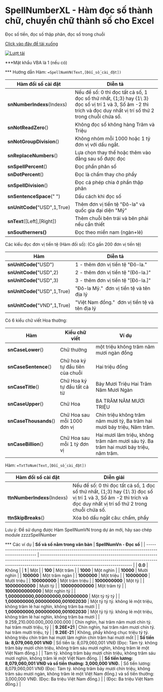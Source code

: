  # SpellNumberXL - Hàm đọc số thành chữ, chuyển chữ thành số cho Excel
 Đọc số tiền, đọc số thập phân, đọc số trong chuỗi

[Click vào đây để tải xuống](https://github.com/SanbiVN/SpellNumberXL/releases/download/SpellNumber/SpellNumberXL.xlsm)

[![Lượt tải](https://img.shields.io/github/downloads/SanbiVN/SpellNumberXL/total.svg)](https://github.com/SanbiVN/SpellNumberXL/releases/download/SpellNumber/SpellNumberXL.xlsm) 

***Mật khẩu VBA là 1 (nếu có)


*** Hướng dẫn
Hàm: 	```=SpellNumVN(Text,[Đối_số_cài_đặt])```

| **Hàm đối số cài đặt**           | **Diễn tả**                                                                                                                                                      |
| -------------------------------- | ------------------------------------------------------------------------------------------------------------------------------------------------------------------ |
| **snNumberIndexs**(Indexs)       | Nếu để số: 0 thì đọc tất cả số, 1 đọc số thứ nhất, {1;3} hay {1\\ 3} đọc số vị trí 1 và 3, Số âm -2 thì trích và đọc duy nhất vị trí số thứ 2 trong chuỗi chứa số. |
| **snNotReadZero**()              | Không đọc số không hàng Trăm và Triệu                                                                                                                              |
| **snNotGroupDivision**()         | Không nhóm mỗi 1000 hoặc 1 tỷ đơn vị với dấu ngắt.                                                                                                                 |
| **snReplaceNumbers**()           | Lựa chọn thay thế hoặc thêm vào đằng sau số được đọc                                                                                                               |
| **snSpellPercent**()             | Đọc phần phân số                                                                                                                                                   |
| **snDotPercent**()               | Đọc là chấm thay cho phẩy                                                                                                                                          |
| **snSpellDivision**()            | Đọc cả phép chia ở phần thập phân                                                                                                                                  |
| **snSentenceSpace**(" ")         | Dấu cách khi đọc số                                                                                                                                                |
| **snUnitCode(**"USD",1,True)     | Thêm đơn vị tiền tệ "Đô-la" và quốc gia đại diện "Mỹ"                                                                                                              |
| **snText**([Left],[Right])       | Thêm chuỗi bên trái và bên phải nếu cần thiết                                                                                                                      |
| **snSoutherners()**              | Đọc theo miền nam (ngàn+lẻ)                                                                                                                                        |


Các kiểu đọc đơn vị tiền tệ (Hàm đối số):
(Có gần 200 đơn vị tiền tệ)

| Hàm                              | Diễn tả |
| -------------------------------- | ---------------------------------------------- |
| **snUnitCode(**"USD")        | 1 - thêm đơn vị tiền tệ "Đô-la."               |
| **snUnitCode(**"USD",2)      | 2 - thêm đơn vị tiền tệ "(Đô-la.)"             |
| **snUnitCode(**"USD",3)      | 3 - thêm đơn vị tiền tệ "[Đô-la.]"             |
| **snUnitCode(**"USD",1,True) | "Đô-la Mỹ."  đơn vị tiền tệ và tên địa lý      |
| **snUnitCode(**"VND",1,True) | "Việt Nam đồng."  đơn vị tiền tệ và tên địa lý |

Có 6 kiểu chữ viết Hoa thường:

| **Hàm**               | **Kiểu chữ viết**                | **Ví dụ**                                                                             |
| --------------------- | -------------------------------- | ------------------------------------------------------------------------------------- |
| **snCaseLower**()     | Chữ thường                       | một triệu không trăm năm mươi ngàn đồng                                               |
| **snCaseSentence**()  | Chữ hoa ký tự đầu tiên của chuỗi | Hai triệu đồng                                                                        |
| **snCaseTitle**()     | Chữ Hoa ký tự đầu tất cả từ      | Bảy Mươi Triệu Hai Trăm Năm Mươi Ngàn                                                 |
| **snCaseUpper**()     | Chữ Hoa                          | BA TRĂM NĂM MƯƠI TRIỆU                                                                |
| **snCaseThousands**() | Chữ Hoa sau mỗi 1000 đơn vị      | Chín triệu không trăm năm mươi tỷ, Ba trăm hai mươi bảy triệu, Năm trăm.              |
| **snCaseBillion**()   | Chữ Hoa sau mỗi 1 tỷ đơn vị      | Hai mươi lăm triệu, không trăm năm mươi sáu tỷ. Ba trăm hai mươi bảy triệu, năm trăm. |


Hàm: 	```=TxtToNum(Text,[Đối_số_cài_đặt])```

| **Hàm đối số cài đặt**      | **Diễn giải**                                                                                                                                                      |
| --------------------------- | ------------------------------------------------------------------------------------------------------------------------------------------------------------------ |
| **ttnNumberIndexs**(Indexs) | Nếu để số: 0 thì đọc tất cả số, 1 đọc số thứ nhất, {1;3} hay {1\\ 3} đọc số vị trí 1 và 3, Số âm -2 thì trích và đọc duy nhất vị trí số thứ 2 trong chuỗi chứa số. |
| **ttnSkipBreaks**()         | Xóa bỏ dấu ngắt câu: chấm, phẩy                                                                                                                                    |

Lưu ý: Để sử dụng được Hàm SpellNumVN trong dự án mới, hãy sao chép module zzzzSpellNumber

*** Các ví dụ
| **Số và số nằm trong văn bản**                                                                      | **SpellNumVn - Đọc số**                                                                                                                                                                                     |
| --------------------------------------------------------------------------------------------------- | ----------------------------------------------------------------------------------------------------------------------------------------------------------------------------------------------------------- |
| **0.0**                                                                                             | Không                                                                                                                                                                                                       |
| **1**                                                                                               | Một                                                                                                                                                                                                         |
| **100**                                                                                             | Một trăm                                                                                                                                                                                                    |
| **1000**                                                                                            | Một nghìn                                                                                                                                                                                                   |
| **10000**                                                                                           | Mười nghìn                                                                                                                                                                                                  |
| **100000**                                                                                          | Một trăm ngàn                                                                                                                                                                                               |
| **1000000**                                                                                         | Một triệu                                                                                                                                                                                                   |
| **10000000**                                                                                        | Mười triệu                                                                                                                                                                                                  |
| **100000000**                                                                                       | Một trăm triệu                                                                                                                                                                                              |
| **1000000000**                                                                                      | Một tỷ                                                                                                                                                                                                      |
| **10000000000**                                                                                     | Mười tỷ                                                                                                                                                                                                     |
| **100000000000**                                                                                    | Một trăm tỷ                                                                                                                                                                                                 |
| **1000000000000**                                                                                   | Một nghìn tỷ                                                                                                                                                                                                |
| **1,000000000,000000000,000000000**                                                                 | Một tỷ tỷ tỷ                                                                                                                                                                                                |
| **1,000000000,000000000,001002030**                                                                 | Một tỷ tỷ tỷ. không lẻ một triệu, không trăm lẻ hai nghìn, không trăm ba mươi                                                                                                                               |
| **1,000000000,000000000,001002030**                                                                 | Một tỷ tỷ tỷ. không lẻ một triệu, không trăm lẻ hai nghìn, không trăm ba mươi                                                                                                                               |
| 9.259_210.000.000_000.000.000                                                                       | Chín nghìn, hai trăm năm mươi chín tỷ. hai trăm mười triệu, tỷ                                                                                                                                              |
| **9.26E+21**                                                                                        | Chín nghìn, hai trăm năm mươi chín tỷ. hai trăm mười triệu, tỷ                                                                                                                                              |
| **9.26E-21**                                                                                        | Không, phẩy không chục triệu tỷ tỷ. không triệu chín trăm hai mươi lăm nghìn chín trăm hai mươi mốt                                                                                                         |
| **Số tiền là: 8,079,060,001 VNĐ**                                                                   | Số tiền là: 8,079,060,001 VNĐ (Đọc: Tám tỷ. không trăm bảy mươi chín triệu, không trăm sáu mươi nghìn, không trăm lẻ một Việt Nam đồng.)                                                                    |
| Tám tỷ. không trăm bảy mươi chín triệu, không trăm sáu mươi nghìn, không trăm lẻ một Việt Nam đồng. |
| **Số tiền lương: 8,079,060,001 VNĐ và số tiền thưởng: 3,000,000 VNĐ.**                              | Số tiền lương: 8,079,060,001 VNĐ (Đọc: Tám tỷ. không trăm bảy mươi chín triệu, không trăm sáu mươi ngàn, không trăm lẻ một Việt Nam đồng.) và số tiền thưởng: 3,000,000 VNĐ. (Đọc: Ba triệu Việt Nam đồng.) |
| (Đọc: Ba triệu Việt Nam đồng.)                                                                      |





